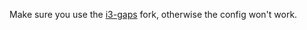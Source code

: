 Make sure you use the [i3-gaps](https://github.com/airblader/i3) fork, otherwise the config won't work.
